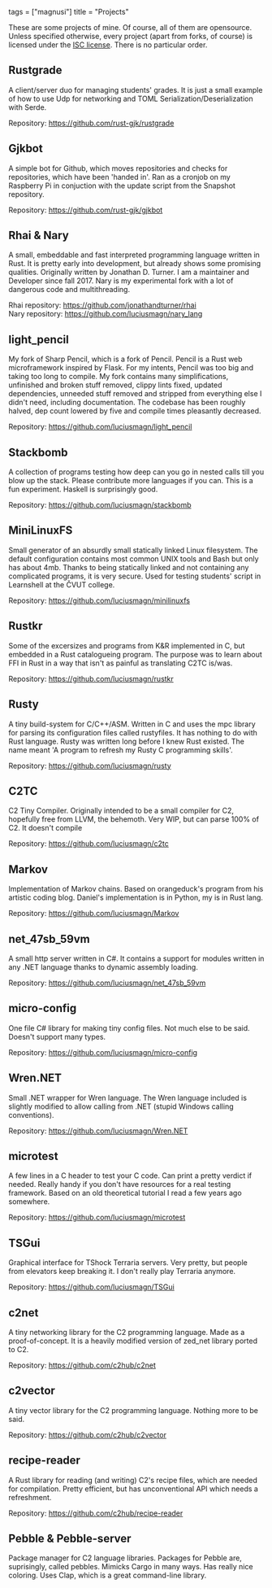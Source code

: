 tags = ["magnusi"]
title = "Projects"


These are some projects of mine. Of course,
all of them are opensource. Unless specified otherwise,
every project (apart from forks, of course) is licensed
under the [ISC license](https://choosealicense.com/licenses/isc/).
There is no particular order.

## Rustgrade
A client/server duo for managing students' grades. It is just
a small example of how to use Udp for networking and TOML
Serialization/Deserialization with Serde.

Repository: <https://github.com/rust-gjk/rustgrade>

## Gjkbot
A simple bot for Github, which moves repositories
and checks for repositories, which have been
'handed in'. Ran as a cronjob on my Raspberry Pi in
conjuction with the update script from the Snapshot
repository.

Repository: <https://github.com/rust-gjk/gjkbot>

## Rhai & Nary
A small, embeddable and fast interpreted programming language
written in Rust. It is pretty early into development,
but already shows some promising qualities. Originally
written by Jonathan D. Turner. I am a maintainer and Developer
since fall 2017.
Nary is my experimental fork with a lot of dangerous
code and multithreading.

Rhai repository: <https://github.com/jonathandturner/rhai>  
Nary repository: <https://github.com/luciusmagn/nary_lang>

## light_pencil
My fork of Sharp Pencil, which is a fork of Pencil. Pencil
is a Rust web microframework inspired by Flask. For my
intents, Pencil was too big and taking too long to compile.
My fork contains many simplifications, unfinished and broken
stuff removed, clippy lints fixed, updated dependencies,
unneeded stuff removed and stripped from everything else
I didn't need, including documentation. The codebase has
been roughly halved, dep count lowered by five and compile
times pleasantly decreased.

Repository: <https://github.com/luciusmagn/light_pencil>

## Stackbomb
A collection of programs testing how deep can you go in
nested calls till you blow up the stack. Please contribute
more languages if you can. This is a fun experiment.
Haskell is surprisingly good.

Repository: <https://github.com/luciusmagn/stackbomb>

## MiniLinuxFS
Small generator of an absurdly small statically linked
Linux filesystem. The default configuration contains
most common UNIX tools and Bash but only has about 4mb.
Thanks to being statically linked and not containing
any complicated programs, it is very secure.
Used for testing students' script in Learnshell at
the ČVUT college.

Repository: <https://github.com/luciusmagn/minilinuxfs>

## Rustkr
Some of the excersizes and programs from K&R implemented
in C, but embedded in a Rust catalogueing program. The
purpose was to learn about FFI in Rust in a way that
isn't as painful as translating C2TC is/was.

Repository: <https://github.com/luciusmagn/rustkr>

## Rusty
A tiny build-system for C/C++/ASM. Written in C and
uses the mpc library for parsing its configuration
files called rustyfiles. It has nothing to do with Rust
language. Rusty was written long before I knew Rust
existed. The name meant 'A program to refresh my Rusty
C programming skills'.

Repository: <https://github.com/luciusmagn/rusty>

## C2TC
C2 Tiny Compiler. Originally intended to be a small
compiler for C2, hopefully free from LLVM, the behemoth.
Very WIP, but can parse 100% of C2. It doesn't compile

Repository: <https://github.com/luciusmagn/c2tc>

## Markov
Implementation of Markov chains. Based on orangeduck's
program from his artistic coding blog. Daniel's
implementation is in Python, my is in Rust lang.

Repository: <https://github.com/luciusmagn/Markov>

## net_47sb_59vm
A small http server written in C#. It contains a
support for modules written in any .NET language
thanks to dynamic assembly loading.

Repository: <https://github.com/luciusmagn/net_47sb_59vm>

## micro-config
One file C# library for making tiny config files. Not
much else to be said. Doesn't support many types.

Repository: <https://github.com/luciusmagn/micro-config>

## Wren.NET
Small .NET wrapper for Wren language. The Wren language
included is slightly modified to allow calling from .NET
(stupid Windows calling conventions).

Repository: <https://github.com/luciusmagn/Wren.NET>

## microtest
A few lines in a C header to test your C code. Can print a
pretty verdict if needed. Really handy if you don't have
resources for a real testing framework. Based on an old
theoretical tutorial I read a few years ago somewhere.

Repository: <https://github.com/luciusmagn/microtest>

## TSGui
Graphical interface for TShock Terraria servers. Very pretty,
but people from elevators keep breaking it. I don't really
play Terraria anymore.

Repository: <https://github.com/luciusmagn/TSGui>

## c2net
A tiny networking library for the C2 programming language.
Made as a proof-of-concept. It is a heavily modified
version of zed_net library ported to C2.

Repository: <https://github.com/c2hub/c2net>

## c2vector
A tiny vector library for the C2 programming language. Nothing
more to be said.

Repository: <https://github.com/c2hub/c2vector>

## recipe-reader
A Rust library for reading (and writing) C2's recipe files, which
are needed for compilation. Pretty efficient, but has unconventional
API which needs a refreshment.

Repository: <https://github.com/c2hub/recipe-reader>

## Pebble & Pebble-server
Package manager for C2 language libraries. Packages for Pebble are,
suprisingly, called pebbles. Mimicks Cargo in many ways. Has
really nice coloring. Uses Clap, which is a great command-line library. 
